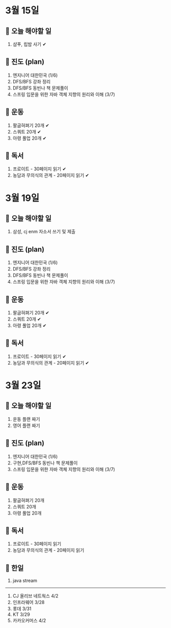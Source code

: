 # 3월 15일

## 📌 오늘 해야할 일

1. 샴푸, 립밤 사기 ✔

## 📌 진도 (plan)

1. 엔지니어 대한민국 (1/6)
2. DFS/BFS 강좌 정리
3. DFS/BFS 동빈나 책 문제풀이 
4. 스프링 입문을 위한 자바 객체 지향의 원리와 이해 (3/7)

## 📌 운동

1. 팔굽혀펴기 20개 ✔
2. 스쿼트 20개 ✔
3. 아령 풀업 20개 ✔

## 📌 독서

1. 프로이트 - 30페이지 읽기 ✔
2. 농담과 무의식의 관계 - 20페이지 읽기 ✔

# 3월 19일

## 📌 오늘 해야할 일

1. 삼성, cj enm 자소서 쓰기 및 제출

## 📌 진도 (plan)

1. 엔지니어 대한민국 (1/6)
2. DFS/BFS 강좌 정리
3. DFS/BFS 동빈나 책 문제풀이 
4. 스프링 입문을 위한 자바 객체 지향의 원리와 이해 (3/7)

## 📌 운동

1. 팔굽혀펴기 20개 ✔
2. 스쿼트 20개 ✔
3. 아령 풀업 20개 ✔

## 📌 독서

1. 프로이트 - 30페이지 읽기 ✔
2. 농담과 무의식의 관계 - 20페이지 읽기 ✔

# 3월 23일

## 📌 오늘 해야할 일

1. 운동 플랜 짜기
2. 영어 플랜 짜기

## 📌 진도 (plan)

1. 엔지니어 대한민국 (1/6)
2. 구현,DFS/BFS 동빈나 책 문제풀이 
4. 스프링 입문을 위한 자바 객체 지향의 원리와 이해 (3/7)

## 📌 운동

1. 팔굽혀펴기 20개 
2. 스쿼트 20개 
3. 아령 풀업 20개 

## 📌 독서

1. 프로이트 - 30페이지 읽기 
2. 농담과 무의식의 관계 - 20페이지 읽기 

## 📌 한일

1. java stream

___

1. CJ 올리브 네트웍스 4/2
2. 인프라웨어 3/28
3. 롯데 3/31
4. KT 3/29
5. 카카오커머스 4/2